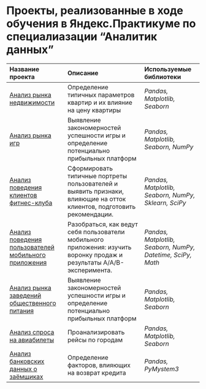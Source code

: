 # Проекты, реализованные в ходе обучения в Яндекс.Практикуме по специалиазации “Аналитик данных”


| Название проекта | Описание | Используемые библиотеки | 
| :---------------------- | :---------------------- | :---------------------- |
| [Анализ рынка недвижимости](https://github.com/Avlaber/Praktikum/tree/master/Анализ%20рынка%20недвижимости) | Определение типичных параметров квартир и их влияние на цену квартиры | *Pandas, Matplotlib, Seaborn*  |
| [Анализ рынка игр](https://github.com/Avlaber/Praktikum/tree/master/Анализ%20рынка%20игр) | Выявление закономерностей успешности игры и определение потенциально прибыльных платформ | *Pandas, Matplotlib, Seaborn, NumPy*  |
| [Анализ поведения клиентов фитнес-клуба](https://github.com/Avlaber/Praktikum/tree/master/Анализ%20поведения%20клиентов%20фитнес-клуба) | Сформировать типичные портреты пользователей и выявить признаки, влияющие на отток клиентов, подготовить рекомендации. | *Pandas, Matplotlib, Seaborn, NumPy, Sklearn, SciPy*  |
| [Анализ поведения пользователей мобильного приложения](https://github.com/Avlaber/Praktikum/tree/master/Анализ%20поведения%20пользователей%20мобильного%20приложения) | Разобраться, как ведут себя пользователи мобильного приложения: изучить воронку продаж и результаты A/A/B-эксперимента. | *Pandas, Matplotlib, Seaborn, NumPy, Datetime, SciPy, Math*  |
| [Анализ рынка заведений общественного питания](https://github.com/Avlaber/Praktikum/tree/master/Анализ%20рынка%20заведений%20общественного%20питания) | Выявление закономерностей успешности игры и определение потенциально прибыльных платформ | *Pandas, Matplotlib, Seaborn*  |
| [Анализ спроса на авиабилеты](https://github.com/Avlaber/Praktikum/tree/master/Анализ%20спроса%20на%20авиабилеты) | Проанализировать рейсы по городам | *Pandas, Matplotlib, Seaborn*  |
| [Анализ банковских данных о заёмщиках](https://github.com/Avlaber/Praktikum/tree/master/Анализ%20банковских%20данных) | Определение факторов, влияющих на возврат кредита | *Pandas, PyMystem3*  |
